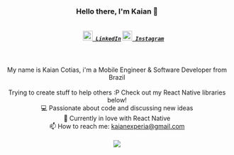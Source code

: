 <h3 align="center">Hello there, I'm Kaian 👋</h3>
<h5 align="center">
    <code>
    <a href="https://www.linkedin.com/in/kcotias/" title="LinkedIn"><img width="22" src="https://github.com/zumrudu-anka/zumrudu-anka/blob/master/images/linkedin.svg"> LinkedIn</a></code>
  <code><a href="https://www.instagram.com/kaiandev/" title="Instagram Profile"><img width="22" src="https://github.com/zumrudu-anka/zumrudu-anka/blob/master/images/instagram.svg"> Instagram</a></code>
</h5>
<br>
<p align="center">
  My name is Kaian Cotias, i'm a Mobile Engineer & Software Developer from Brazil
  <br>
  <br>
  Trying to create stuff to help others :P Check out my React Native libraries below! 
  <br>
  💻 Passionate about code and discussing new ideas 
  <br>
  🔬 Currently in love with React Native
  <br>
  📫 How to reach me: <a href="mailto: kaianexperia@gmail.com">kaianexperia@gmail.com</a>
  <br>
  <br>
  <img align="center" src="https://github-readme-stats.vercel.app/api?username=kcotias&show_icons=true&theme=vue-dark&count_private=true" />

</p>

